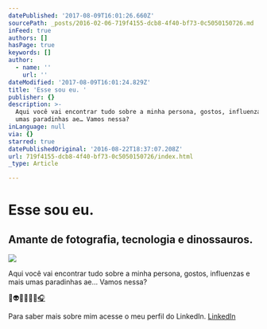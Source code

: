 ```yaml
---
datePublished: '2017-08-09T16:01:26.660Z'
sourcePath: _posts/2016-02-06-719f4155-dcb8-4f40-bf73-0c5050150726.md
inFeed: true
authors: []
hasPage: true
keywords: []
author:
  - name: ''
    url: ''
dateModified: '2017-08-09T16:01:24.829Z'
title: 'Esse sou eu. '
publisher: {}
description: >-
  Aqui você vai encontrar tudo sobre a minha persona, gostos, influenzas e mais
  umas paradinhas ae… Vamos nessa? 
inLanguage: null
via: {}
starred: true
datePublishedOriginal: '2016-08-22T18:37:07.208Z'
url: 719f4155-dcb8-4f40-bf73-0c5050150726/index.html
_type: Article

---
```

# Esse sou eu. 

## Amante de fotografia, tecnologia e dinossauros.
![](https://s3-us-west-2.amazonaws.com/the-grid-img/p/dab4302eb1de43b0e1cb7167c4a5f4993125208c.png)

Aqui você vai encontrar tudo sobre a minha persona, gostos, influenzas e mais umas paradinhas ae... Vamos nessa? 

👻👽🤢😹👾🤖[🎧][0]

Para saber mais sobre mim acesse o meu perfil do LinkedIn.
[LinkedIn][1]

[0]: https://open.spotify.com/user/fisa67 "Music!!"
[1]: https://www.linkedin.com/in/fisa67/